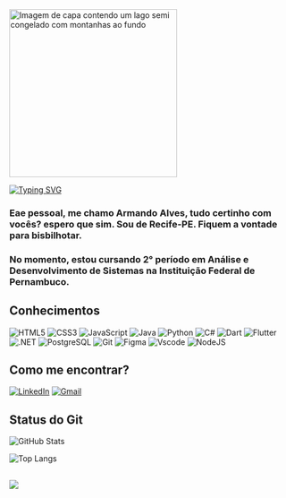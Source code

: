 <img align="center" padding="0" weight="1000" height="300" alt="Imagem de capa contendo um lago semi congelado com montanhas ao fundo" src="https://i.pinimg.com/originals/5d/59/46/5d5946f30bfb9c5c3ffb8bf745ddb544.jpg">


[![Typing SVG](https://readme-typing-svg.demolab.com?font=Fira+Code&size=30&pause=1000&color=FF8686&center=true&vCenter=true&random=true&width=1000&lines=Bem+vindos+ao+meu+GitHub!+%EF%BC%BC%EF%BC%88%EF%BC%BE+%EF%BC%BE%EF%BC%89%EF%BC%8F)](https://git.io/typing-svg)
### Eae pessoal, me chamo Armando Alves, tudo certinho com vocês? espero que sim. Sou de Recife-PE. Fiquem a vontade para bisbilhotar.

### No momento, estou cursando 2° período em Análise e Desenvolvimento de Sistemas na Instituição Federal de Pernambuco. 

##  Conhecimentos

![HTML5](https://img.shields.io/badge/HTML5-E34F26?style=for-the-badge&logo=html5&logoColor=white)
![CSS3](https://img.shields.io/badge/CSS3-1572B6?style=for-the-badge&logo=css3&logoColor=white)
![JavaScript](https://img.shields.io/badge/JavaScript-F7DF1E?style=for-the-badge&logo=javascript&logoColor=black)
    ![Java](https://img.shields.io/badge/java-%23ED8B00.svg?style=for-the-badge&logo=openjdk&logoColor=white)
    ![Python](https://img.shields.io/badge/python-3670A0?style=for-the-badge&logo=python&logoColor=ffdd54)
    ![C#](https://img.shields.io/badge/C%23-239120?style=for-the-badge&logo=c-sharp&logoColor=white)
    ![Dart](https://img.shields.io/badge/Dart-0175C2?style=for-the-badge&logo=dart&logoColor=white)
    ![Flutter](https://img.shields.io/badge/Flutter-02569B?style=for-the-badge&logo=flutter&logoColor=white)
    ![.NET](https://img.shields.io/badge/.NET-5C2D91?style=for-the-badge&logo=.net&logoColor=white)
    ![PostgreSQL](https://img.shields.io/badge/PostgreSQL-000?style=for-the-badge&logo=postgresql)
    ![Git](https://img.shields.io/badge/GIT-E44C30?style=for-the-badge&logo=git&logoColor=white)
    ![Figma](https://img.shields.io/badge/Figma-696969?style=for-the-badge&logo=figma&logoColor=figma)
    ![Vscode](https://img.shields.io/badge/Vscode-007ACC?style=for-the-badge&logo=visual-studio-code&logoColor=white)
    ![NodeJS](https://img.shields.io/badge/node.js-6DA55F?style=for-the-badge&logo=node.js&logoColor=white)


## Como me encontrar?

[![LinkedIn](https://img.shields.io/badge/LinkedIn-0077B5?style=for-the-badge&logo=linkedin&logoColor=white)](https://www.linkedin.com/in/armando-alves-878356151/)
[![Gmail](https://img.shields.io/badge/Gmail-333333?style=for-the-badge&logo=gmail&logoColor=red)](mailto:armando.amds97@gmail.com)

## Status do Git 

![GitHub Stats](https://github-readme-stats.vercel.app/api?username=ArmandoMartins1&theme=transparent&bg_color=000&border_color=30A3DC&show_icons=true&icon_color=30A3DC&title_color=E94D5F&text_color=FFF)

![Top Langs](https://github-readme-stats-git-masterrstaa-rickstaa.vercel.app/api/top-langs/?username=ArmandoMartins1&bg_color=000&border_color=30A3DC&title_color=E94D5F&text_color=FFF)


## 
<a href="https://visitorbadge.io/status?path=https%3A%2F%2Fgithub.com%2FArmandoMartins1"><img src="https://api.visitorbadge.io/api/visitors?path=https%3A%2F%2Fgithub.com%2FArmandoMartins1&label=Visualiza%C3%A7%C3%B5es&labelColor=%2337d67a&countColor=%23f47373" /></a>









